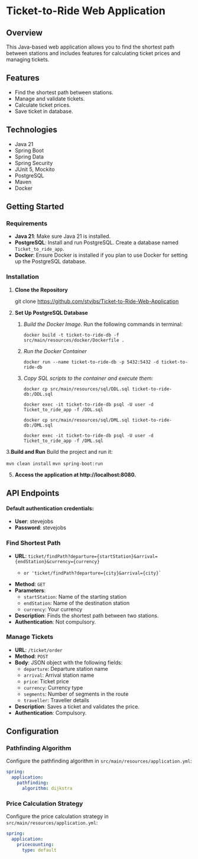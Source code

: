 # Ticket-to-Ride Web Application

## Overview

This Java-based web application allows you to find the shortest path between stations and includes features for calculating ticket prices and managing tickets.

## Features

- Find the shortest path between stations.
- Manage and validate tickets.
- Calculate ticket prices.
- Save ticket in database.

## Technologies

- Java 21
- Spring Boot
- Spring Data
- Spring Security
- JUnit 5, Mockito
- PostgreSQL
- Maven
- Docker

## Getting Started

### Requirements

- **Java 21**: Make sure Java 21 is installed.
- **PostgreSQL**: Install and run PostgreSQL. Create a database named `Ticket_to_ride_app`.
- **Docker**: Ensure Docker is installed if you plan to use Docker for setting up the PostgreSQL database.

### Installation

1. **Clone the Repository**

   git clone https://github.com/stvjbs/Ticket-to-Ride-Web-Application

2. **Set Up PostgreSQL Database**

   1. *Build the Docker Image.* 
          Run the following commands in terminal:

         ``` docker build -t ticket-to-ride-db -f src/main/resources/docker/Dockerfile . ```
       
   2. *Run the Docker Container*
      
         ``` docker run --name ticket-to-ride-db -p 5432:5432 -d ticket-to-ride-db ```
   
   3. *Copy SQL scripts to the container and execute them:*

         ``` docker cp src/main/resources/sql/DDL.sql ticket-to-ride-db:/DDL.sql ```
        
         ``` docker exec -it ticket-to-ride-db psql -U user -d Ticket_to_ride_app -f /DDL.sql ```

         ``` docker cp src/main/resources/sql/DML.sql ticket-to-ride-db:/DML.sql ```

         ``` docker exec -it ticket-to-ride-db psql -U user -d Ticket_to_ride_app -f /DML.sql ```
   
3.**Build and Run**
   Build the project and run it:

   ``` mvn clean install ```
   ``` mvn spring-boot:run ```

5. **Access the application at http://localhost:8080.**


## API Endpoints

#### Default authentication credentials:
- **User**: stevejobs
- **Password**: stevejobs

### Find Shortest Path

- **URL**: `ticket/findPath?departure={startStation}&arrival={endStation}&currency={currency}`
  -     or 'ticket/findPath?departure={city}&arrival={city}`
- **Method**: `GET`
- **Parameters**:
   - `startStation`: Name of the starting station
   - `endStation`: Name of the destination station
   - `currency`: Your currency
- **Description**: Finds the shortest path between two stations.
- **Authentication**: Not compulsory.

### Manage Tickets

- **URL**: `/ticket/order`
- **Method**: `POST`
- **Body**: JSON object with the following fields:
   - `departure`: Departure station name
   - `arrival`: Arrival station name
   - `price`: Ticket price
   - `currency`: Currency type
   - `segments`: Number of segments in the route
   - `traveller`: Traveller details
- **Description**: Saves a ticket and validates the price. 
- **Authentication**: Compulsory.

## Configuration

### Pathfinding Algorithm

Configure the pathfinding algorithm in `src/main/resources/application.yml`:

```yaml
spring:
  application:
    pathfinding:
      algorithm: dijkstra
```
### Price Calculation Strategy

Configure the price calculation strategy in `src/main/resources/application.yml`:

```yaml
spring:
  application:
    pricecounting:
      type: default